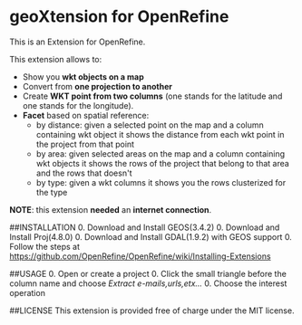 geoXtension for OpenRefine
======================================

This is an Extension for OpenRefine.

This extension allows to:
- Show you **wkt objects on a map**
- Convert from **one projection to another**
- Create **WKT point from two columns** (one stands for the latitude and one stands for the longitude).
- **Facet** based on spatial reference:
   * by distance: given a selected point on the map and a column containing wkt object it shows the distance from each wkt point in the project from that point
   * by area: given selected areas on the map and a column containing wkt objects it shows the rows of the project that belong to that area and the rows that doesn't
   * by type: given a wkt columns it shows you the rows clusterized for the type

**NOTE**: this extension **needed** an **internet connection**.

##INSTALLATION
0. Download and Install GEOS(3.4.2)
0. Download and Install Proj(4.8.0)
0. Download and Install GDAL(1.9.2) with GEOS support
0. Follow the steps at https://github.com/OpenRefine/OpenRefine/wiki/Installing-Extensions

##USAGE
0. Open or create a project
0. Click the small triangle before the column name and choose *Extract e-mails,urls,etx...*
0. Choose the interest operation

##LICENSE
This extension is provided free of charge under the MIT license.
